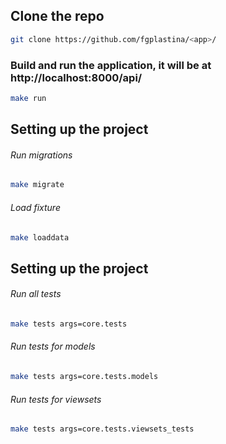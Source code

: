 ## Clone the repo 
```bash
git clone https://github.com/fgplastina/<app>/
```
### Build and run the application, it will be at http://localhost:8000/api/
```bash
make run
```

## Setting up the project
###### Run migrations
```bash
make migrate
```
###### Load fixture
```bash
make loaddata
```
## Setting up the project
###### Run all tests
```bash
make tests args=core.tests
```
###### Run tests for models
```bash
make tests args=core.tests.models
```
###### Run tests for viewsets 
```bash
make tests args=core.tests.viewsets_tests
```
